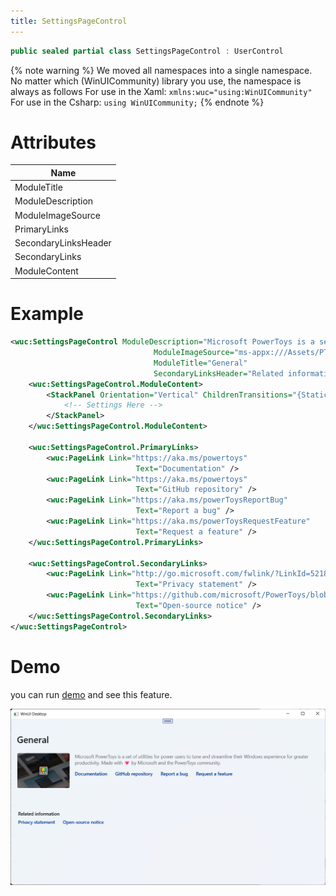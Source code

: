 ```yaml
---
title: SettingsPageControl
---
```


```cs
public sealed partial class SettingsPageControl : UserControl
```

{% note warning %}
We moved all namespaces into a single namespace. No matter which (WinUICommunity) library you use, the namespace is always as follows
For use in the Xaml:
`xmlns:wuc="using:WinUICommunity"`
For use in the Csharp:
`using WinUICommunity;`
{% endnote %}

# Attributes

| Name |
|-|
|ModuleTitle|
|ModuleDescription|
|ModuleImageSource|
|PrimaryLinks|
|SecondaryLinksHeader|
|SecondaryLinks|
|ModuleContent|

# Example

```xml
<wuc:SettingsPageControl ModuleDescription="Microsoft PowerToys is a set of utilities for power users to tune and streamline their Windows experience for greater productivity. Made with 💗 by Microsoft and the PowerToys community."
                                ModuleImageSource="ms-appx:///Assets/PT.png"
                                ModuleTitle="General"
                                SecondaryLinksHeader="Related information">
    <wuc:SettingsPageControl.ModuleContent>
        <StackPanel Orientation="Vertical" ChildrenTransitions="{StaticResource SettingsCardsAnimations}">
            <!-- Settings Here -->
        </StackPanel>
    </wuc:SettingsPageControl.ModuleContent>

    <wuc:SettingsPageControl.PrimaryLinks>
        <wuc:PageLink Link="https://aka.ms/powertoys"
                            Text="Documentation" />
        <wuc:PageLink Link="https://aka.ms/powertoys"
                            Text="GitHub repository" />
        <wuc:PageLink Link="https://aka.ms/powerToysReportBug"
                            Text="Report a bug" />
        <wuc:PageLink Link="https://aka.ms/powerToysRequestFeature"
                            Text="Request a feature" />
    </wuc:SettingsPageControl.PrimaryLinks>

    <wuc:SettingsPageControl.SecondaryLinks>
        <wuc:PageLink Link="http://go.microsoft.com/fwlink/?LinkId=521839"
                            Text="Privacy statement" />
        <wuc:PageLink Link="https://github.com/microsoft/PowerToys/blob/master/NOTICE.md"
                            Text="Open-source notice" />
    </wuc:SettingsPageControl.SecondaryLinks>
</wuc:SettingsPageControl>
```

# Demo
you can run [demo](https://github.com/WinUICommunity/WinUICommunity) and see this feature.

![WinUICommunity](https://raw.githubusercontent.com/ghost1372/Resources/main/SettingsUI/Samples/SettingsPageControl.png)
